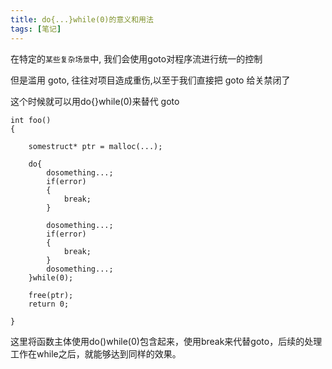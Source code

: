 ```yaml
---
title: do{...}while(0)的意义和用法
tags: [笔记]
---
```


在特定的`某些复杂场景`中, 我们会使用goto对程序流进行统一的控制

但是滥用 goto, 往往对项目造成重伤,以至于我们直接把 goto 给关禁闭了

这个时候就可以用do{}while(0)来替代 goto

```
int foo()
{
 
    somestruct* ptr = malloc(...);
 
    do{
        dosomething...;
        if(error)
        {
            break;
        }
 
        dosomething...;
        if(error)
        {
            break;
        }
        dosomething...;
    }while(0);
 
    free(ptr);
    return 0;
 
}
```

这里将函数主体使用do()while(0)包含起来，使用break来代替goto，后续的处理工作在while之后，就能够达到同样的效果。

